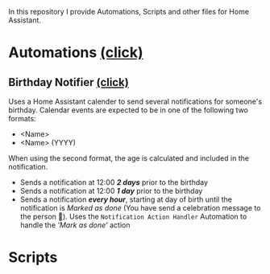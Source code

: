 In this repository I provide Automations, Scripts and other files for Home Assistant.

# Automations [(click)](https://github.com/benjamin-dcs/home-assistant/blob/main/automations/)
## Birthday Notifier [(click)](https://github.com/benjamin-dcs/home-assistant/blob/main/automations/birthday_notifier.yaml)
Uses a Home Assistant calender to send several notifications for someone's birthday. Calendar events are expected to be in one of the following two formats:
- \<Name\>
- \<Name\> (YYYY)

When using the second format, the age is calculated and included in the notification. 
- Sends a notification at 12:00 **_2 days_** prior to the birthday
- Sends a notification at 12:00 **_1 day_** prior to the birthday
- Sends a notification **_every hour_**, starting at day of birth until the notification is _Marked as done_ (You have send a celebration message to the person 🎉). Uses the `Notification Action Handler` Automation to handle the _'Mark as done'_ action

# Scripts
